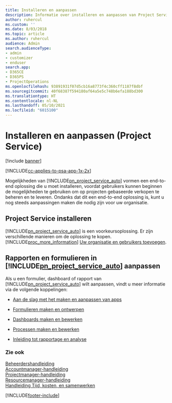 ```yaml
---
title: Installeren en aanpassen
description: Informatie over installeren en aanpassen van Project Service
author: ruhercul
ms.custom: ''
ms.date: 8/03/2018
ms.topic: article
ms.author: ruhercul
audience: Admin
search.audienceType:
- admin
- customizer
- enduser
search.app:
- D365CE
- D365PS
- ProjectOperations
ms.openlocfilehash: 93891931f07d5cb16a8773f4c360cff1187f8dbf
ms.sourcegitcommit: 40f68387f594180af64a5e5c748b6efa188bd300
ms.translationtype: HT
ms.contentlocale: nl-NL
ms.lasthandoff: 05/10/2021
ms.locfileid: "6015100"
---
```

# <a name="install-and-customize-project-service"></a>Installeren en aanpassen (Project Service)

[!include [banner](../includes/psa-now-project-operations.md)]

[!INCLUDE[cc-applies-to-psa-app-1x-2x](../includes/cc-applies-to-psa-app-1x-2x.md)]

Mogelijkheden van [!INCLUDE[pn_project_service_auto](../includes/pn-project-service-auto.md)] vormen een end-to-end oplossing die u moet installeren, voordat gebruikers kunnen beginnen de mogelijkheden te gebruiken om op projecten gebaseerde verkopen te beheren en te leveren. Ondanks dat dit een end-to-end oplossing is, kunt u nog steeds aanpassingen maken die nodig zijn voor uw organisatie.  
<!-- TODO: I expect to find the information on how to get and install this here. Please find that and add it here. Same for Project Service.--> 
  
## <a name="install-project-service"></a>Project Service installeren  
 [!INCLUDE[pn_project_service_auto](../includes/pn-project-service-auto.md)] is een voorkeursoplossing. Er zijn verschillende manieren om de oplossing te kopen. [!INCLUDE[proc_more_information](../includes/proc-more-information.md)] [Uw organisatie en gebruikers toevoegen](/dynamics365/customerengagement/on-premises/admin/onboard-your-organization-and-users-to-dynamics-365-online).  
  
## <a name="customize-pn_project_service_auto-forms-and-reports"></a>Rapporten en formulieren in [!INCLUDE[pn_project_service_auto](../includes/pn-project-service-auto.md)] aanpassen  
 Als u een formulier, dashboard of rapport van [!INCLUDE[pn_project_service_auto](../includes/pn-project-service-auto.md)] wilt aanpassen, vindt u meer informatie via de volgende koppelingen:  
  
- [Aan de slag met het maken en aanpassen van apps](/dynamics365/customerengagement/on-premises/customize/getting-started-customization)  
  
- [Formulieren maken en ontwerpen](/dynamics365/customerengagement/on-premises/customize/create-design-forms)  
  
- [Dashboards maken en bewerken](/dynamics365/customerengagement/on-premises/customize/create-edit-dashboards)  
  
- [Processen maken en bewerken](/dynamics365/customerengagement/on-premises/customize/guide-staff-through-common-tasks-processes)  
  
- [Inleiding tot rapportage en analyse](/dynamics365/customerengagement/on-premises/analytics/reporting-analytics-with-dynamics-365)  
  
### <a name="see-also"></a>Zie ook  
 [Beheerdershandleiding](../psa/admin-guide.md)   
 [Accountmanager-handleiding](../psa/account-manager-guide.md)   
 [Projectmanager-handleiding](../psa/project-manager-guide.md)   
 [Resourcemanager-handleiding](../psa/resource-manager-guide.md)   
 [Handleiding Tijd, kosten, en samenwerken](../psa/time-expense-collaboration-guide.md)


[!INCLUDE[footer-include](../includes/footer-banner.md)]